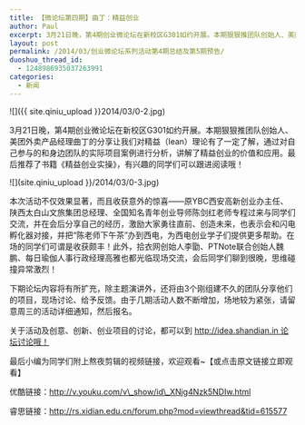 ```yaml
---
title: 【微论坛第四期】曲丁：精益创业
author: Paul
excerpt: 3月21日晚，第4期创业微论坛在新校区G301如约开展。本期狠狠推团队创始人、美团外卖产品经理曲丁的分享让我们对精益（lean）理论有了一定了解，通过对自己参与的和身边团队的实际项目案例进行分析，讲解了精益创业的价值和应用。最后推荐了书籍《精益创业实操》，有兴趣的同学们可以跟进阅读哦！
layout: post
permalink: /2014/03/创业微论坛系列活动第4期总结及第5期预告/
duoshuo_thread_id:
  - 1248986935037263991
categories:
  - 新闻
---
```


![]({{ site.qiniu_upload }}2014/03/0-2.jpg)

3月21日晚，第4期创业微论坛在新校区G301如约开展。本期狠狠推团队创始人、美团外卖产品经理曲丁的分享让我们对精益（lean）理论有了一定了解，通过对自己参与的和身边团队的实际项目案例进行分析，讲解了精益创业的价值和应用。最后推荐了书籍《精益创业实操》，有兴趣的同学们可以跟进阅读哦！

![](site.qiniu_upload }}/2014/03/0-3.jpg)

本次活动不仅效果显著，而且收获意外的惊喜——原YBC西安高新创业办主任、陕西太白山文旅集团总经理、全国知名青年创业导师陈剑红老师专程过来与同学们交流，并在会后分享自己的经历，激励大家勇往直前、创造未来，也表示会和闪电孵化器对接，并把“陈老师下午茶”办到西电，为西电创业学子们提供更多帮助。在场的同学们可谓是收获颇丰！此外，拾衣网创始人李勖、PTNote联合创始人魏鹏、每日瑜伽人事行政经理高雅也都光临现场交流，会后同学们聊到很晚，思维碰撞异常激烈！


下期论坛内容将有所扩充，除主题演讲外，还将由3个刚组建不久的团队分享他们的项目，现场讨论、给予反馈。由于几期活动人数不断增加，场地较为紧张，请留意周三的活动详细通知，然后报名。


关于活动及创意、创新、创业项目的讨论，都可以到 http://idea.shandian.in 论坛讨论哦！


最后小编为同学们附上熬夜剪辑的视频链接，欢迎观看~【或点击原文链接立即观看】

优酷链接：http://v.youku.com/v\_show/id\_XNjg4Nzk5NDIw.html

睿思链接：http://rs.xidian.edu.cn/forum.php?mod=viewthread&tid=615577